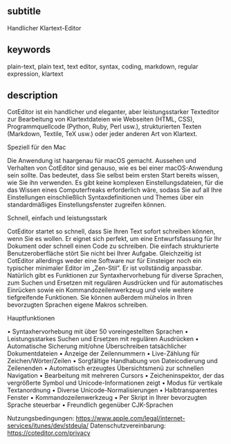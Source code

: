 
subtitle
-----------

Handlicher Klartext-Editor


keywords
-----------

plain-text, plain text, text editor, syntax, coding, markdown, regular expression, klartext


description
-----------

CotEditor ist ein handlicher und eleganter, aber leistungsstarker Texteditor zur Bearbeitung von Klartextdateien wie Webseiten (HTML, CSS), Programmquellcode (Python, Ruby, Perl usw.), strukturierten Texten (Markdown, Textile, TeX usw.) oder jeder anderen Art von Klartext.


Speziell für den Mac

Die Anwendung ist haargenau für macOS gemacht. Aussehen und Verhalten von CotEditor sind genauso, wie es bei einer macOS-Anwendung sein sollte. Das bedeutet, dass Sie selbst beim ersten Start bereits wissen, wie Sie ihn verwenden. Es gibt keine komplexen Einstellungsdateien, für die das Wissen eines Computerfreaks erforderlich wäre, sodass Sie auf all Ihre Einstellungen einschließlich Syntaxdefinitionen und Themes über ein standardmäßiges Einstellungsfenster zugreifen können.

Schnell, einfach und leistungsstark

CotEditor startet so schnell, dass Sie Ihren Text sofort schreiben können, wenn Sie es wollen. Er eignet sich perfekt, um eine Entwurfsfassung für Ihr Dokument oder schnell einen Code zu schreiben. Die einfach strukturierte Benutzeroberfläche stört Sie nicht bei Ihrer Aufgabe. Gleichzeitig ist CotEditor allerdings weder eine Software nur für Einsteiger noch ein typischer minimaler Editor im „Zen-Stil”. Er ist vollständig anpassbar. Natürlich gibt es Funktionen zur Syntaxhervorhebung für diverse Sprachen, zum Suchen und Ersetzen mit regulären Ausdrücken und für automatisches Einrücken sowie ein Kommandozeilenwerkzeug und viele weitere tiefgreifende Funktionen. Sie können außerdem mühelos in Ihren bevorzugten Sprachen eigene Makros schreiben.

Hauptfunktionen

• Syntaxhervorhebung mit über 50 voreingestellten Sprachen
• Leistungsstarkes Suchen und Ersetzen mit regulären Ausdrücken
• Automatische Sicherung mit/ohne Überschreiben tatsächlicher Dokumentdateien
• Anzeige der Zeilennummern
• Live-Zählung für Zeichen/Wörter/Zeilen
• Sorgfältige Handhabung von Dateicodierung und Zeilenenden
• Automatisch erzeugtes Übersichtsmenü zur schnellen Navigation
• Bearbeitung mit mehreren Cursors
• Zeicheninspektor, der das vergrößerte Symbol und Unicode-Informationen zeigt
• Modus für vertikale Textanordnung
• Diverse Unicode-Normalisierungen
• Halbtransparentes Fenster
• Kommandozeilenwerkzeug
• Per Skript in Ihrer bevorzugten Sprache steuerbar
• Freundlich gegenüber CJK-Sprachen


Nutzungsbedingungen: https://www.apple.com/legal/internet-services/itunes/dev/stdeula/
Datenschutzvereinbarung: https://coteditor.com/privacy